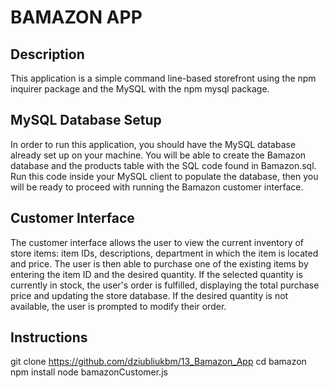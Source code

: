 # BAMAZON APP

## Description
This application is a simple command line-based storefront using the npm inquirer package and the MySQL with the npm mysql package.

## MySQL Database Setup
In order to run this application, you should have the MySQL database already set up on your machine. You will be able to create the Bamazon database and the products table with the SQL code found in Bamazon.sql. Run this code inside your MySQL client to populate the database, then you will be ready to proceed with running the Bamazon customer interface.

## Customer Interface
The customer interface allows the user to view the current inventory of store items: item IDs, descriptions, department in which the item is located and price. The user is then able to purchase one of the existing items by entering the item ID and the desired quantity. If the selected quantity is currently in stock, the user's order is fulfilled, displaying the total purchase price and updating the store database. If the desired quantity is not available, the user is prompted to modify their order.

## Instructions
git clone https://github.com/dziubliukbm/13_Bamazon_App
cd bamazon
npm install
node bamazonCustomer.js